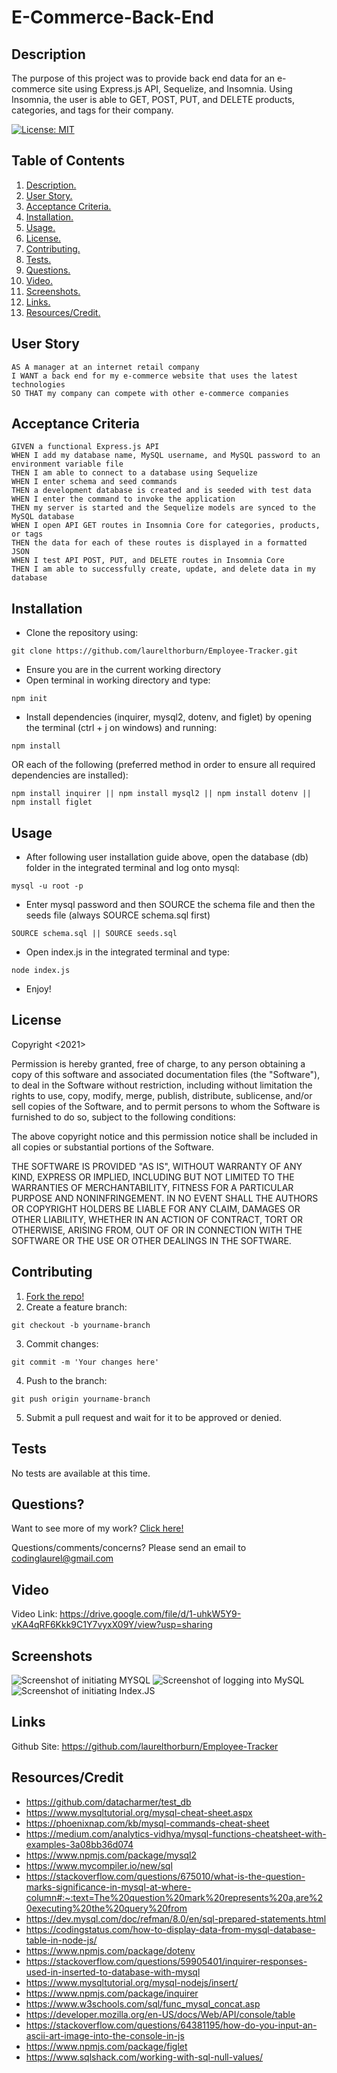 # E-Commerce-Back-End

<a name="descsection"></a>
## Description
The purpose of this project was to provide back end data for an e-commerce site using Express.js API, Sequelize, and Insomnia. Using Insomnia, the user is able to GET, POST, PUT, and DELETE products, categories, and tags for their company.

[![License: MIT](https://img.shields.io/badge/License-MIT-yellow.svg)](https://opensource.org/licenses/MIT)


## Table of Contents
1. [ Description. ](#descsection)
2. [ User Story. ](#usersection)
3. [ Acceptance Criteria. ](#acceptancesection)
4. [ Installation. ](#installsection)
5. [ Usage. ](#usagesection)
6. [ License. ](#licensesection)
7. [ Contributing. ](#contribsection)
8. [ Tests. ](#testsection)
9. [ Questions. ](#questionssection)
10. [ Video. ](#videosection)
11. [ Screenshots. ](#picsection)
12. [ Links. ](#linksection)
13. [ Resources/Credit. ](#creditsection)

<a name="usersection"></a>
## User Story
```
AS A manager at an internet retail company
I WANT a back end for my e-commerce website that uses the latest technologies
SO THAT my company can compete with other e-commerce companies
```

<a name="acceptancesection"></a>
## Acceptance Criteria
```
GIVEN a functional Express.js API
WHEN I add my database name, MySQL username, and MySQL password to an environment variable file
THEN I am able to connect to a database using Sequelize
WHEN I enter schema and seed commands
THEN a development database is created and is seeded with test data
WHEN I enter the command to invoke the application
THEN my server is started and the Sequelize models are synced to the MySQL database
WHEN I open API GET routes in Insomnia Core for categories, products, or tags
THEN the data for each of these routes is displayed in a formatted JSON
WHEN I test API POST, PUT, and DELETE routes in Insomnia Core
THEN I am able to successfully create, update, and delete data in my database

```

<a name="installsection"></a>
## Installation
* Clone the repository using:
```
git clone https://github.com/laurelthorburn/Employee-Tracker.git
```
* Ensure you are in the current working directory
* Open terminal in working directory and type:
```
npm init
```
* Install dependencies (inquirer, mysql2, dotenv, and figlet) by opening the terminal (ctrl + j on windows) and running:
```
npm install
```
OR each of the following (preferred method in order to ensure all required dependencies are installed):
```
npm install inquirer || npm install mysql2 || npm install dotenv || npm install figlet
```

<a name="usagesection"></a>
## Usage
*  After following user installation guide above, open the database (db) folder in the integrated terminal and log onto mysql:
```
mysql -u root -p
```
* Enter mysql password and then SOURCE the schema file and then the seeds file (always SOURCE schema.sql first)
```
SOURCE schema.sql || SOURCE seeds.sql
```
* Open index.js in the integrated terminal and type:
```
node index.js
```
* Enjoy!

<a name="licensesection"></a>
## License
Copyright <2021>

Permission is hereby granted, free of charge, to any person obtaining a copy of this software and associated documentation files (the "Software"), to deal in the Software without restriction, including without limitation the rights to use, copy, modify, merge, publish, distribute, sublicense, and/or sell copies of the Software, and to permit persons to whom the Software is furnished to do so, subject to the following conditions:

The above copyright notice and this permission notice shall be included in all copies or substantial portions of the Software.

THE SOFTWARE IS PROVIDED "AS IS", WITHOUT WARRANTY OF ANY KIND, EXPRESS OR IMPLIED, INCLUDING BUT NOT LIMITED TO THE WARRANTIES OF MERCHANTABILITY, FITNESS FOR A PARTICULAR PURPOSE AND NONINFRINGEMENT. IN NO EVENT SHALL THE AUTHORS OR COPYRIGHT HOLDERS BE LIABLE FOR ANY CLAIM, DAMAGES OR OTHER LIABILITY, WHETHER IN AN ACTION OF CONTRACT, TORT OR OTHERWISE, ARISING FROM, OUT OF OR IN CONNECTION WITH THE SOFTWARE OR THE USE OR OTHER DEALINGS IN THE SOFTWARE.

  <a name="contribsection"></a>
## Contributing
  
1. [Fork the repo!](https://docs.github.com/en/get-started/quickstart/fork-a-repo)
2. Create a feature branch:
```
git checkout -b yourname-branch
```
3. Commit changes:
```
git commit -m 'Your changes here'
```
4. Push to the branch:
```
git push origin yourname-branch
```
5. Submit a pull request and wait for it to be approved or denied.

  <a name="testsection"></a>
## Tests
  No tests are available at this time.

  <a name="questionssection"></a>
## Questions?
  Want to see more of my work? [Click here!](https://github.com/laurelthorburn)

  Questions/comments/concerns? Please send an email to codinglaurel@gmail.com
  
  <a name="videosection"></a>
## Video
   Video Link: https://drive.google.com/file/d/1-uhkW5Y9-vKA4qRF6Kkk9C1Y7vyxX09Y/view?usp=sharing

  <a name="picsection"></a>
  ## Screenshots
  ![Screenshot of initiating MYSQL](./assets/media/screenshot1.png)
  ![Screenshot of logging into MySQL](./assets/media/screenshot2.png)
  ![Screenshot of initiating Index.JS](./assets/media/screenshot3.png)

  <a name="linksection"></a>
  ## Links
  
  Github Site: https://github.com/laurelthorburn/Employee-Tracker

  <a name="creditsection"></a>
## Resources/Credit
* https://github.com/datacharmer/test_db
* https://www.mysqltutorial.org/mysql-cheat-sheet.aspx
* https://phoenixnap.com/kb/mysql-commands-cheat-sheet
* https://medium.com/analytics-vidhya/mysql-functions-cheatsheet-with-examples-3a08bb36d074
* https://www.npmjs.com/package/mysql2
* https://www.mycompiler.io/new/sql
* https://stackoverflow.com/questions/675010/what-is-the-question-marks-significance-in-mysql-at-where-column#:~:text=The%20question%20mark%20represents%20a,are%20executing%20the%20query%20from
* https://dev.mysql.com/doc/refman/8.0/en/sql-prepared-statements.html
* https://codingstatus.com/how-to-display-data-from-mysql-database-table-in-node-js/
* https://www.npmjs.com/package/dotenv
* https://stackoverflow.com/questions/59905401/inquirer-responses-used-in-inserted-to-database-with-mysql
* https://www.mysqltutorial.org/mysql-nodejs/insert/
* https://www.npmjs.com/package/inquirer
* https://www.w3schools.com/sql/func_mysql_concat.asp
* https://developer.mozilla.org/en-US/docs/Web/API/console/table
* https://stackoverflow.com/questions/64381195/how-do-you-input-an-ascii-art-image-into-the-console-in-js
* https://www.npmjs.com/package/figlet
* https://www.sqlshack.com/working-with-sql-null-values/





